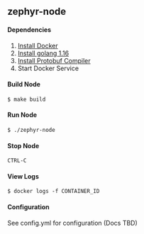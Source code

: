 ## zephyr-node

#### Dependencies

1. [Install Docker](https://docs.docker.com/get-docker/)
2. [Install golang 1.16](https://golang.org/doc/install)
3. [Install Protobuf Compiler](https://grpc.io/docs/protoc-installation/)
4. Start Docker Service

#### Build Node

```shell
$ make build
```

#### Run Node

```shell
$ ./zephyr-node
```

#### Stop Node

```
CTRL-C
```

#### View Logs

```shell
$ docker logs -f CONTAINER_ID
```

#### Configuration

See config.yml for configuration (Docs TBD)